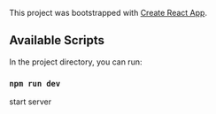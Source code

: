 This project was bootstrapped with [Create React App](https://github.com/facebook/create-react-app).

## Available Scripts

In the project directory, you can run:

### `npm run dev`

start server
